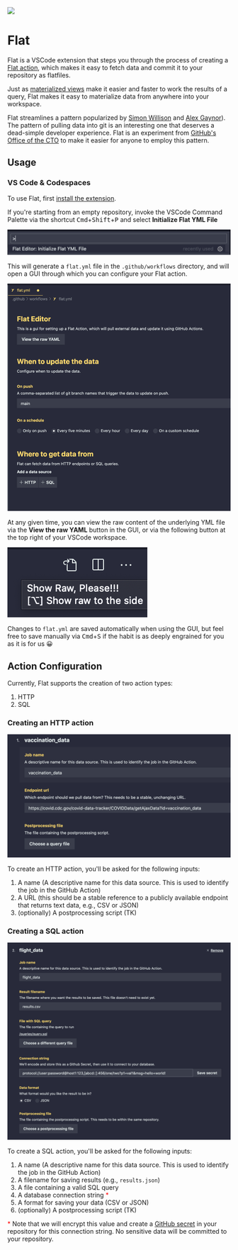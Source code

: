 <p>
  <img src="https://img.shields.io/visual-studio-marketplace/v/githubocto.flat.svg">
</p>

# Flat

Flat is a VSCode extension that steps you through the process of creating a [Flat action](https://github.com/githubocto/flat), which makes it easy to fetch data and commit it to your repository as flatfiles.

Just as [materialized views](https://en.wikipedia.org/wiki/Materialized_view) make it easier and faster to work the results of a query, Flat makes it easy to materialize data from anywhere into your workspace.

Flat streamlines a pattern popularized by [Simon Willison](https://simonwillison.net/2020/Oct/9/git-scraping/) and [Alex Gaynor](https://github.com/alex/nyt-2020-election-scraper)). The pattern of pulling data into git is an interesting one that deserves a dead-simple developer experience. Flat is an experiment from [GitHub's Office of the CTO](https://octo.github.com) to make it easier for anyone to employ this pattern.

## Usage

### VS Code & Codespaces

To use Flat, first [install the extension](https://marketplace.visualstudio.com/items?itemName=githubocto.flat).

If you're starting from an empty repository, invoke the VSCode Command Palette via the shortcut <kbd>Cmd</kbd>+<kbd>Shift</kbd>+<kbd>P</kbd> and select **Initialize Flat YML File**

![Screenshot of VSCode Command Palette](./screenshots/command-panel.png)

This will generate a `flat.yml` file in the `.github/workflows` directory, and will open a GUI through which you can configure your Flat action.

![Screenshot of Flat Action configuration GUI](./screenshots/gui.png)

At any given time, you can view the raw content of the underlying YML file via the **View the raw YAML** button in the GUI, or via the following button at the top right of your VSCode workspace.

![Screenshot of 'Show Preview' VSCode toolbar button](./screenshots/show-preview.png)

Changes to `flat.yml` are saved automatically when using the GUI, but feel free to save manually via <kbd>Cmd</kbd>+<kbd>S</kbd> if the habit is as deeply engrained for you as it is for us 😀

## Action Configuration

Currently, Flat supports the creation of two action types:

1. HTTP
2. SQL

### Creating an HTTP action

![Screenshot of HTTP creation view for Flat extension](./screenshots/http-action.png)

To create an HTTP action, you'll be asked for the following inputs:

1. A name (A descriptive name for this data source. This is used to identify the job in the GitHub Action)
2. A URL (this should be a stable reference to a publicly available endpoint that returns text data, e.g., CSV or JSON)
3. (optionally) A postprocessing script (TK)

### Creating a SQL action

![Screenshot of SQL creation view for Flat extension](./screenshots/sql-action.png)

To create a SQL action, you'll be asked for the following inputs:

1. A name (A descriptive name for this data source. This is used to identify the job in the GitHub Action)
2. A filename for saving results (e.g., `results.json`)
3. A file containing a valid SQL query
4. A database connection string <span style="color: red;">\*</span>
5. A format for saving your data (CSV or JSON)
6. (optionally) A postprocessing script (TK)

<span style="color: red;">\*</span> Note that we will encrypt this value and create a [GitHub secret](https://docs.github.com/en/actions/reference/encrypted-secrets) in your repository for this connection string. No sensitive data will be committed to your repository.
